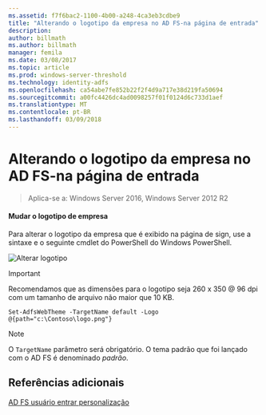 ```yaml
---
ms.assetid: f7f6bac2-1100-4b00-a248-4ca3eb3cdbe9
title: "Alterando o logotipo da empresa no AD FS-na página de entrada"
description: 
author: billmath
ms.author: billmath
manager: femila
ms.date: 03/08/2017
ms.topic: article
ms.prod: windows-server-threshold
ms.technology: identity-adfs
ms.openlocfilehash: ca54abe7fe852b22f2f4d9a717e38d219fa50694
ms.sourcegitcommit: a00fc4426dc4ad0098257f01f0124d6c733d1aef
ms.translationtype: MT
ms.contentlocale: pt-BR
ms.lasthandoff: 03/09/2018
---
```

# <a name="changing-the-company-logo-on-the-ad-fs-sign-in-page"></a>Alterando o logotipo da empresa no AD FS-na página de entrada

>Aplica-se a: Windows Server 2016, Windows Server 2012 R2

#### <a name="change-company-logo"></a>Mudar o logotipo de empresa  
Para alterar o logotipo da empresa que é exibido na página de sign\, use a sintaxe e o seguinte cmdlet do PowerShell do Windows PowerShell.  

![Alterar logotipo](media/AD-FS-user-sign-in-customization/ADFS_Blue_Custom2.png)
  
> [!IMPORTANT]  
> Recomendamos que as dimensões para o logotipo seja 260 x 350 @ 96 dpi com um tamanho de arquivo não maior que 10 KB.  
  
    
    Set-AdfsWebTheme -TargetName default -Logo @{path="c:\Contoso\logo.png"}  

  
> [!NOTE]  
> O `TargetName` parâmetro será obrigatório. O tema padrão que foi lançado com o AD FS é denominado *padrão*.  

## <a name="additional-references"></a>Referências adicionais 
[AD FS usuário entrar personalização](AD-FS-user-sign-in-customization.md)  
